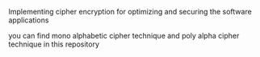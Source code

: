 Implementing cipher encryption for optimizing and securing the software applications

you can find mono alphabetic cipher technique and poly alpha cipher technique in this repository

